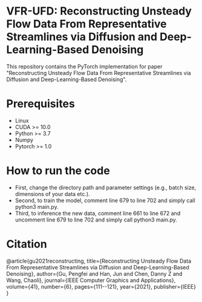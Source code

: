 # VFR-UFD: Reconstructing Unsteady Flow Data From Representative Streamlines via Diffusion and Deep-Learning-Based Denoising
This repository contains the PyTorch implementation for paper "Reconstructing Unsteady Flow Data From Representative Streamlines via Diffusion and Deep-Learning-Based Denoising". 

# Prerequisites
* Linux
* CUDA >= 10.0
* Python >= 3.7
* Numpy
* Pytorch >= 1.0

# How to run the code
* First, change the directory path and parameter settings (e.g., batch size, dimensions of your data etc.). 
* Second, to train the model, comment line 679 to line 702 and simply call python3 main.py. 
* Third, to inference the new data, comment line 661 to line 672 and uncomment line 679 to line 702 and simply call python3 main.py.

# Citation
@article{gu2021reconstructing,
  title={Reconstructing Unsteady Flow Data From Representative Streamlines via Diffusion and Deep-Learning-Based Denoising},
  author={Gu, Pengfei and Han, Jun and Chen, Danny Z and Wang, Chaoli},
  journal={IEEE Computer Graphics and Applications},
  volume={41},
  number={6},
  pages={111--121},
  year={2021},
  publisher={IEEE}
}
